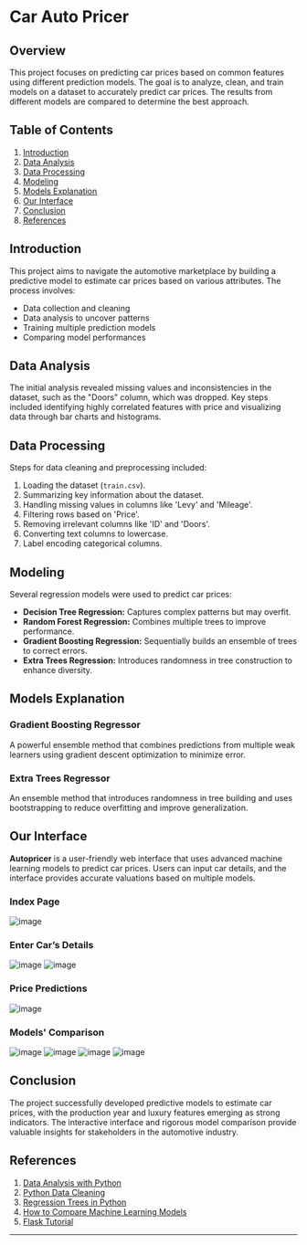 # Car Auto Pricer

## Overview
This project focuses on predicting car prices based on common features using different prediction models. The goal is to analyze, clean, and train models on a dataset to accurately predict car prices. The results from different models are compared to determine the best approach.

## Table of Contents
1. [Introduction](#introduction)
2. [Data Analysis](#data-analysis)
3. [Data Processing](#data-processing)
4. [Modeling](#modeling)
5. [Models Explanation](#models-explanation)
6. [Our Interface](#our-interface)
7. [Conclusion](#conclusion)
8. [References](#references)

## Introduction
This project aims to navigate the automotive marketplace by building a predictive model to estimate car prices based on various attributes. The process involves:
- Data collection and cleaning
- Data analysis to uncover patterns
- Training multiple prediction models
- Comparing model performances

## Data Analysis
The initial analysis revealed missing values and inconsistencies in the dataset, such as the "Doors" column, which was dropped. Key steps included identifying highly correlated features with price and visualizing data through bar charts and histograms.

## Data Processing
Steps for data cleaning and preprocessing included:
1. Loading the dataset (`train.csv`).
2. Summarizing key information about the dataset.
3. Handling missing values in columns like 'Levy' and 'Mileage'.
4. Filtering rows based on 'Price'.
5. Removing irrelevant columns like 'ID' and 'Doors'.
6. Converting text columns to lowercase.
7. Label encoding categorical columns.

## Modeling
Several regression models were used to predict car prices:
- **Decision Tree Regression:** Captures complex patterns but may overfit.
- **Random Forest Regression:** Combines multiple trees to improve performance.
- **Gradient Boosting Regression:** Sequentially builds an ensemble of trees to correct errors.
- **Extra Trees Regression:** Introduces randomness in tree construction to enhance diversity.

## Models Explanation
### Gradient Boosting Regressor
A powerful ensemble method that combines predictions from multiple weak learners using gradient descent optimization to minimize error.

### Extra Trees Regressor
An ensemble method that introduces randomness in tree building and uses bootstrapping to reduce overfitting and improve generalization.

## Our Interface
**Autopricer** is a user-friendly web interface that uses advanced machine learning models to predict car prices. Users can input car details, and the interface provides accurate valuations based on multiple models.

### Index Page
![image](https://github.com/mariamAboujenane/Car-Auto-Pricer/assets/106840796/429f2aae-a88c-4b8c-895c-bdccc79087e0)

### Enter Car’s Details
![image](https://github.com/mariamAboujenane/Car-Auto-Pricer/assets/106840796/af92096a-9b4b-42d4-8c30-5084a2914fe0)
![image](https://github.com/mariamAboujenane/Car-Auto-Pricer/assets/106840796/0e43c3b4-b087-45aa-a8d9-bc430c312c3d)

### Price Predictions
![image](https://github.com/mariamAboujenane/Car-Auto-Pricer/assets/106840796/edb86fdf-3746-4803-9097-1b3b1984499d)

### Models' Comparison
![image](https://github.com/mariamAboujenane/Car-Auto-Pricer/assets/106840796/3b448f3f-e372-40fe-836a-3312666f2f87)
![image](https://github.com/mariamAboujenane/Car-Auto-Pricer/assets/106840796/ae1380e5-e402-42d2-99b1-36a0bb77a2ab)
![image](https://github.com/mariamAboujenane/Car-Auto-Pricer/assets/106840796/562ad848-f8e0-456c-8374-a1503854ef67)
![image](https://github.com/mariamAboujenane/Car-Auto-Pricer/assets/106840796/75c419cc-528f-4188-ba9a-875bbad403e2)

## Conclusion
The project successfully developed predictive models to estimate car prices, with the production year and luxury features emerging as strong indicators. The interactive interface and rigorous model comparison provide valuable insights for stakeholders in the automotive industry.

## References
1. [Data Analysis with Python](https://www.geeksforgeeks.org/data-analysis-with-python/)
2. [Python Data Cleaning](https://realpython.com/python-data-cleaning-numpy-pandas/)
3. [Regression Trees in Python](https://python-course.eu/machine-learning/regression-trees-in-python.php)
4. [How to Compare Machine Learning Models](https://neptune.ai/blog/how-to-compare-machine-learning-models-and-algorithms)
5. [Flask Tutorial](https://www.geeksforgeeks.org/flask-tutorial/)

---
